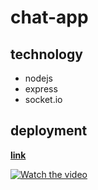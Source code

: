 # chat-app

## technology 
- nodejs 
- express 
- socket.io
## deployment 
[**link**](https://chatapp-qsyi.onrender.com)

[![Watch the video](https://user-images.githubusercontent.com/122675815/224958992-671d720d-3e55-46e2-bb27-b79ad54b1009.png)](https://user-images.githubusercontent.com/122675815/224957629-3689a5c8-0bc7-4044-85f0-e74984877b0e.mp4)







